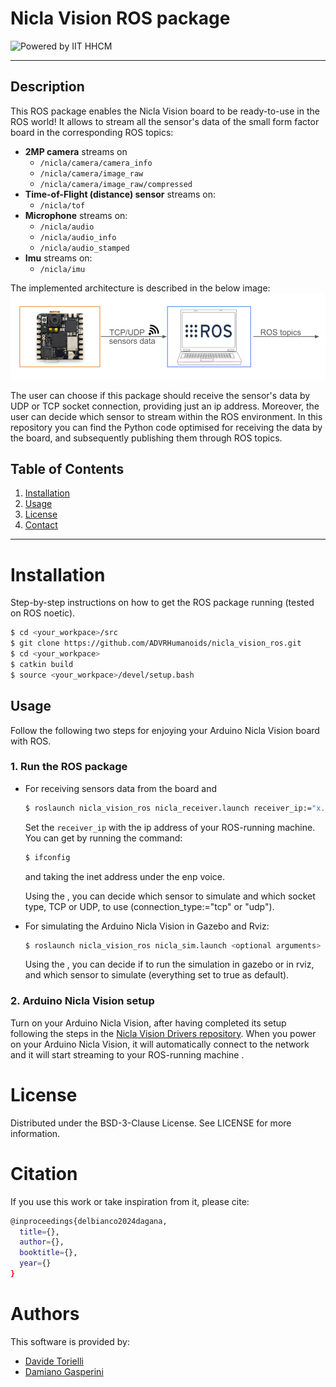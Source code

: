 # Nicla Vision ROS package 

<img src="https://hhcm.iit.it/image/layout_set_logo?img_id=1354382&t=1715615054101" alt="Powered by IIT HHCM" width="300"/>

-------------------

## Description
This ROS package enables the Nicla Vision board to be ready-to-use in the ROS world!
It allows to stream all the sensor's data of the small form factor board in the corresponding ROS topics:
- **2MP camera** streams on
    - `/nicla/camera/camera_info` 
    - `/nicla/camera/image_raw`
    - `/nicla/camera/image_raw/compressed` 
- **Time-of-Flight (distance) sensor** streams on:
    - `/nicla/tof`
- **Microphone** streams on:
    - `/nicla/audio` 
    - `/nicla/audio_info`
    - `/nicla/audio_stamped`
- **Imu** streams on:
    - `/nicla/imu`

The implemented architecture is described in the below image:
![Alt Text](assets/Nicla_ROSpkg_Architecture.png)

The user can choose if this package should receive the sensor's data by UDP or TCP socket connection, providing just an ip address. Moreover, the user can decide which sensor to stream within the ROS environment. 
In this repository you can find the Python code optimised for receiving the data by the board, and subsequently publishing them through ROS topics.

## Table of Contents 
1. [Installation](#installation)
2. [Usage](#usage)
3. [License](#license)
4. [Contact](#contact)
   
-------------------

# Installation
Step-by-step instructions on how to get the ROS package running (tested on ROS noetic).

```bash
$ cd <your_workpace>/src
$ git clone https://github.com/ADVRHumanoids/nicla_vision_ros.git
$ cd <your_workpace>
$ catkin build
$ source <your_workpace>/devel/setup.bash
```

## Usage 
Follow the following two steps for enjoying your Arduino Nicla Vision board with ROS.
### 1. Run the ROS package
- For receiving sensors data from the board and 
    ```bash
    $ roslaunch nicla_vision_ros nicla_receiver.launch receiver_ip:="x.x.x.x" <optional arguments>
    ```
    Set the `receiver_ip` with the ip address of your ROS-running machine.
    You can get by running the command:
    ```bash
    $ ifconfig
    ```
    and taking the inet address under the enp voice.
  
    Using the <optional arguments>, you can decide which sensor to simulate and which socket type, TCP or UDP,  to use (connection_type:="tcp" or "udp").
    
- For simulating the Arduino Nicla Vision in Gazebo and Rviz:
     ```bash
    $ roslaunch nicla_vision_ros nicla_sim.launch <optional arguments>
    ```
    Using the <optional arguments>, you can decide if to run the simulation in gazebo or in rviz, and which sensor to simulate (everything set to true as default). 
    
### 2. Arduino Nicla Vision setup
Turn on your Arduino Nicla Vision, after having completed its setup following the steps in the [Nicla Vision Drivers repository](https://github.com/ADVRHumanoids/nicla_vision_drivers.git). 
When you power on your Arduino Nicla Vision, it will automatically connect to the network and it will start streaming to your ROS-running machine .

  

# License
Distributed under the BSD-3-Clause License. See LICENSE for more information.

# Citation
If you use this work or take inspiration from it, please cite:
```bash
@inproceedings{delbianco2024dagana,
  title={},
  author={},
  booktitle={},
  year={}
}
```

# Authors
This software is provided by:
- [Davide Torielli](https://github.com/edodelbianco)
- [Damiano Gasperini](https://github.com/FedericoRollo)
